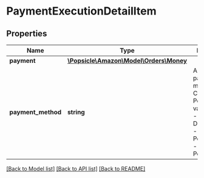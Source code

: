 # PaymentExecutionDetailItem

## Properties
Name | Type | Description | Notes
------------ | ------------- | ------------- | -------------
**payment** | [**\Popsicle\Amazon\Model\Orders\Money**](Money.md) |  | 
**payment_method** | **string** | A sub-payment method for a COD order.  Possible values:  * COD - Cash On Delivery.  * GC - Gift Card.  * PointsAccount - Amazon Points. | 

[[Back to Model list]](../../README.md#documentation-for-models) [[Back to API list]](../../README.md#documentation-for-api-endpoints) [[Back to README]](../../README.md)

